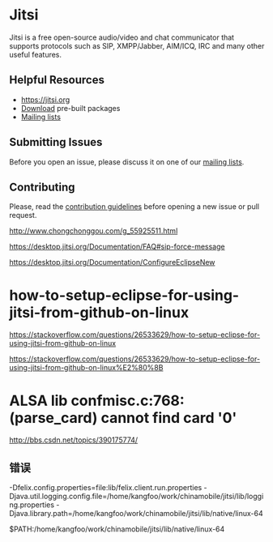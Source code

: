 Jitsi
=====

Jitsi is a free open-source audio/video and chat communicator that supports protocols such as SIP, XMPP/Jabber, AIM/ICQ, IRC and many other useful features.

Helpful Resources
-----------------
- https://jitsi.org
- [Download](https://download.jitsi.org) pre-built packages
- [Mailing lists](https://jitsi.org/Development/MailingLists)
 
Submitting Issues
-----------------
Before you open an issue, please discuss it on one of our [mailing lists](https://jitsi.org/Development/MailingLists).

Contributing
------------
Please, read the [contribution guidelines](CONTRIBUTING.md) before opening a new issue or pull request.


http://www.chongchonggou.com/g_55925511.html

https://desktop.jitsi.org/Documentation/FAQ#sip-force-message

https://desktop.jitsi.org/Documentation/ConfigureEclipseNew

# how-to-setup-eclipse-for-using-jitsi-from-github-on-linux
https://stackoverflow.com/questions/26533629/how-to-setup-eclipse-for-using-jitsi-from-github-on-linux

https://stackoverflow.com/questions/26533629/how-to-setup-eclipse-for-using-jitsi-from-github-on-linux%E2%80%8B

# ALSA lib confmisc.c:768:(parse_card) cannot find card '0'

http://bbs.csdn.net/topics/390175774/


## 错误

-Dfelix.config.properties=file:lib/felix.client.run.properties
-Djava.util.logging.config.file=/home/kangfoo/work/chinamobile/jitsi/lib/logging.properties
-Djava.library.path=/home/kangfoo/work/chinamobile/jitsi/lib/native/linux-64

$PATH:/home/kangfoo/work/chinamobile/jitsi/lib/native/linux-64
